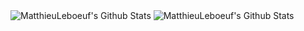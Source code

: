 <img alt="MatthieuLeboeuf's Github Stats" src="https://github-readme-stats.vercel.app/api?username=matthieuleboeuf&show_icons=true&hide_border=true&theme=tokyonight" />
<img alt="MatthieuLeboeuf's Github Stats" src="https://github-readme-stats.vercel.app/api/top-langs/?username=matthieuleboeuf&show_icons=true&hide_border=true&theme=tokyonight" />
